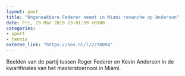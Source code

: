 ```yaml
---
layout: post
title: "Ongenaakbare Federer neemt in Miami revanche op Anderson"
date: Fri, 29 Mar 2019 13:01:59 +0100
categories: 
- sport 
- tennis 
externe_link: "https://nos.nl/l/2278094"
---
```


Beelden van de partij tussen Roger Federer en Kevin Anderson in de kwartfinales van het masterstoernooi in Miami.
